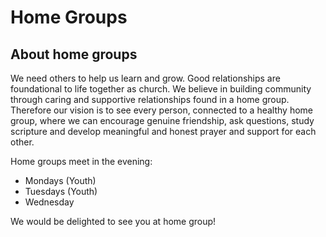 # Home Groups

## About home groups
We need others to help us learn and grow. Good relationships are foundational to life together as church. We believe in building community through caring and supportive relationships found in a home group.
Therefore our vision is to see every person, connected to a healthy home group, where we can encourage genuine friendship, ask questions, study scripture and develop meaningful and honest prayer and support for each other.

Home groups meet in the evening:
- Mondays (Youth)
- Tuesdays (Youth)
- Wednesday

We would be delighted to see you at home group!